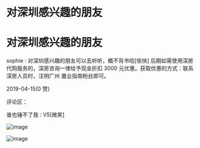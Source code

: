 # 对深圳感兴趣的朋友

# 对深圳感兴趣的朋友

sophie : 对深圳感兴趣的朋友可以去听听，概不背书哈[愉快] 后期如需使用深房代购服务的，深房咨询一律给予现金折扣 3000 元优惠。获取优惠的方式：联系深房人员时，注明广州 置业指南粉丝即可。

2019-04-15(0 赞)

评论区：

谁也锤不了我 : V5[微笑]

![image](img/Image_0208.png)

![image](img/Image_0218.png)